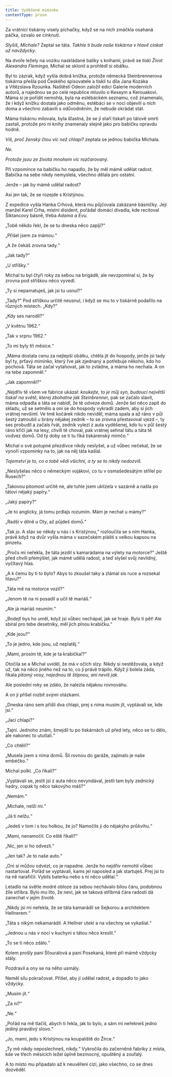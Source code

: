 ```yaml
---
title: Vyděšené miminko
contentType: prose
---
```


<section>

Za vrátnicí tiskárny visely píchačky, když se na nich zmáčkla osahaná páčka, ozvalo se cinknutí.

_Slyšíš, Michale?_ Zeptal se táta. _Takhle ti bude naše tiskárna v hlavě cinkat už navždycky._

Na dvoře ležely na vozíku naskládané balíky s knihami, právě se tiskl _Život Alexandra Fleminga,_ Michal se sklonil a prohlédl si obálku.

Byl to zázrak, když vyšla dobrá knížka, protože německá Stein­brennerova tiskárna přešla pod Českého spisovatele a tiskli tu díla Jana Kozáka a Vítězslava Rzounka. Naštěstí Odeon založil edici Galerie moderních autorů, a najednou se po celé republice mluvilo o Keseym a Kerouakovi. Máma si je pořídit nemohla, byla na estébáckém seznamu, což znamenalo, že i když knížku dostala jako odměnu, estébáci se v noci objevili u nich doma a všechno zabavili s odůvodněním, že nebude okrádat stát.

Máma tiskárnu milovala, byla šťastná, že se jí staří tiskaři po tátově smrti zastali, protože pro ni knihy znamenaly stejně jako pro babičku opravdu hodně.

_Víš, proč ženský čtou víc než chlapi?_ zeptala se jednou babička Michala.

_Ne._

_Protože jsou ze života mnohem víc rozčarovaný._

Při vzpomínce na babičku ho napadlo, že by měl mámě udělat radost. Babička na sebe nikdy nemyslela, všechno dělala pro ostatní.

Jenže – jak by mámě udělal radost?

Asi jen tak, že se rozejde s Kristýnou.

Z expedice vyšla Hanka Crhová, která mu půjčovala zakázané básničky. Její manžel Karel Crha, místní disident, pořádal domácí divadla, kde recitoval Šiktancovy básně, třeba _Adama a Evu._

„Tobě někdo řekl, že se tu dneska něco zapíjí?“

„Přišel jsem za mámou.“

„A že čekáš zrovna tady.“

„Jak tady?“

„U stříšky.“

Michal tu byl čtyři roky za sebou na brigádě, ale nevzpomínal si, že by zrovna pod stříškou něco vyvedl.

„Ty si nepamatuješ, jak jsi tu usnul?“

„Tady?“ Pod stříškou určitě neusnul, i když se mu to v tiskárně podařilo na různých místech. „Kdy?“

„Kdy ses narodil?“

„V květnu 1962.“

„Tak v srpnu 1962.“

„To mi byly tři měsíce.“

„Máma dostala cenu za nejlepší obálku, chtěla jít do hospody, jenže jsi tady byl ty, prťavý miminko, který řve jak zjednaný a potřebuje někoho, kdo ho pochová. Táta se začal vytahovat, jak to zvládne, a máma ho nechala. A on na tebe zapomněl.“

„Jak zapomněl?“

„Nejdřív tě všem ve fabrice ukázal: _koukejte_, _to je můj syn, budoucí největší tiskař na světě, kterej zbohatne jak Steinbrenner,_ pak se začalo slavit, máma odpadla a táta se nabídl, že tě odveze domů. Jenže šel něco zapít do skladu, už se setmělo a oni se do hospody vykradli zadem, aby si jich vrátnej nevšiml. Ve tmě kočárek nikdo neviděl, máma spala a až ráno v půl šestý zatroubil u brány nějakej zedník – to se zrovna přestavoval vjezd –, ty ses probudil a začals řvát, zedník vylezl z auta vyděšenej, kdo tu v půl šestý ráno křičí jak na lesy, chvíli tě choval, pak vrátnej sehnal tátu a táta tě vodvez domů. Od tý doby se ti tu říká tiskárenský mimčo.“

Michal o své potupné přezdívce nikdy neslyšel, a už vůbec nečekal, že se vynoří vzpomínky na to, jak na něj táta kašlal.

_Tajemství je to, co o tobě vědí všichni, a ty se to nikdy nedozvíš._

„Neslyšelas něco o německým vojákovi, co tu v osmašedesátým střílel po Rusech?“

„Takovou pitomost určitě ne, ale tuhle jsem uklízela v sazárně a našla po tátovi nějaký papíry.“

„Jaký papíry?“

„Je to anglicky, já tomu prdlajs rozumím. Mám je nechat u mámy?“

„Radši v dílně u Oty, až půjdeš domů.“

„Tak jo. A stav se někdy u nás i s Kristýnou,“ rozloučila se s ním Hanka, právě když na dvůr vyšla máma v sazečském plášti s velkou kapsou na pinzetu.

„Pročs mi neřekla, že táta jezdil s kamarádama na výlety na motorce?“ Ještě před chvíli přemýšlel, jak mámě udělá radost, a teď slyšel svůj nevlídný, vyčítavý hlas.

„A k čemu by ti to bylo? Abys to zkoušel taky a zlámal sis ruce a rozsekal hlavu?“

„Táta mě na motorce vozil?“

„Jenom tě na ni posadil a učil tě mariáš.“

„Ale já mariáš neumím.“

„Bodejť bys ho uměl, když jsi vůbec nechápal, jak se hraje. Bylo ti pět! Ale sbíral pro tebe desetníky, měl jich plnou krabičku.“

„Kde jsou?“

„To je jedno, kde jsou, už neplatěj.“

„Mami, prosím tě, kde je ta krabička!?“

Otočila se a Michal uviděl, že má v očích slzy. Nikdy si nestěžovala, a když už, tak na něco jiného než na to, co ji právě trápilo. Když ji bolela záda, říkala _pitomý vosy, najednou tě štípnou, ani nevíš jak._

Ale poslední roky se zdálo, že nalezla nějakou rovnováhu.

A on ji přišel rozbít svými otázkami.

„Dneska ráno sem přišli dva chlapi, prej s nima musím jít, vyptávali se, kde jsi.“

„Jací chlapi?“

„Tajní. Jednoho znám, šmejdil tu po tiskárnách už před lety, něco se tu dělo, ale nakonec to ututlali.“

„Co chtěli?“

„Musela jsem s nima domů. Šli rovnou do garáže, zajímalo je naše embéčko.“

Michal polkl. „Co říkali?“

„Vyptávali se, jestli jsi z auta něco nevyndával, jestli tam byly zednický hadry, copak ty něco takovýho máš?“

„Nemám.“

„Michale, nelži mi.“

„Já ti nelžu.“

„Jedeš v tom i s tou holkou, že jo? Namočils ji do nějakýho průšvihu.“

„Mami, nenamočil. Co eště říkali?“

„Nic, jen si ho odvezli.“

„Jen tak? Je to naše auto.“

„Oni si můžou odvézt, co je napadne. Jenže ho nejdřív nemohli vůbec nastartovat. Pořád se vyptávali, kams jel naposled a jak startuješ. Prej jsi to na ně narafičil. Vybils baterku nebo s ní něco udělal.“

Letadlo na světle modré obloze za sebou nechávalo bílou čáru, podobnou žíle stříbra. Bylo mu líto, že neví, jak se taková stříbrná čára radosti dá zanechat v jejím životě.

„Nikdy jsi mi neřekla, že se táta kamarádil se Sejkorou a architektem Hellnerem.“

„Táta s nikým nekamarádil. A Hellner utekl a na všechny se vykašlal.“

„Jednou u nás v noci v kuchyni s tátou něco kreslil.“

„To se ti něco zdálo.“

Kolem prošly paní Šťouralová a paní Posekaná, které při mámě vždycky stály.

Pozdravil a ony se na něho usmály.

Neměl sílu pokračovat. Přišel, aby jí udělal radost, a dopadlo to jako vždycky.

„Musím jít.“

„Za ní?“

„Ne.“

„Pořád na mě tlačíš, abych ti řekla, jak to bylo, a sám mi neřekneš jedno jediný pravdivý slovo.“

„Jo, mami, jedu s Kristýnou na koupaliště do Žírce.“

„Ty mě nikdy neposlechneš, nikdy.“ Vykročila do začerněné fabriky z místa, kde ve třech měsících ležel úplně bezmocný, opuštěný a zoufalý.

A to místo mu připadalo až k neuvěření cizí, jako všechno, co se dnes dozvěděl.

</section>
